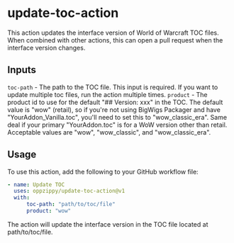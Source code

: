 # update-toc-action

This action updates the interface version of World of Warcraft TOC files. When combined with other actions, this can open a pull request when the interface version changes.

## Inputs

`toc-path` - The path to the TOC file. This input is required. If you want to update multiple toc files, run the action multiple times.
`product` - The product id to use for the default "## Version: xxx" in the TOC. The default value is "wow" (retail), so if you're not using BigWigs Packager and have "YourAddon_Vanilla.toc", you'll need to set this to "wow_classic_era". Same deal if your primary "YourAddon.toc" is for a WoW version other than retail. Acceptable values are "wow", "wow_classic", and "wow_classic_era".

## Usage

To use this action, add the following to your GitHub workflow file:

```yaml
- name: Update TOC
  uses: oppzippy/update-toc-action@v1
  with:
      toc-path: "path/to/toc/file"
      product: "wow"
```

The action will update the interface version in the TOC file located at path/to/toc/file.
